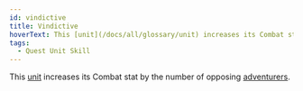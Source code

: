 ```yaml
---
id: vindictive
title: Vindictive
hoverText: This [unit](/docs/all/glossary/unit) increases its Combat stat by the number of opposing [adventurers](/docs/all/glossary/adventurer).
tags:
  - Quest Unit Skill
---
```


This [unit](/docs/all/glossary/unit) increases its Combat stat by the number of opposing [adventurers](/docs/all/glossary/adventurer).
